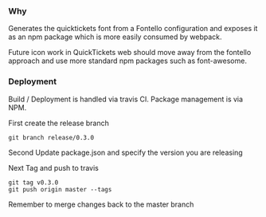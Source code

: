 ### Why

Generates the quicktickets font from a Fontello configuration and exposes it as
an npm package which is more easily consumed by webpack.

Future icon work in QuickTickets web should move away from the fontello approach
and use more standard npm packages such as font-awesome.

### Deployment

Build / Deployment is handled via travis CI.
Package management is via NPM.

First create the release branch
```
git branch release/0.3.0
```

Second Update package.json and specify the version you are releasing

Next Tag and push to travis
```
git tag v0.3.0
git push origin master --tags
```
Remember to merge changes back to the master branch
